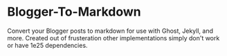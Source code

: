 # Blogger-To-Markdown
Convert your Blogger posts to markdown for use with Ghost, Jekyll, and more. Created out of frusteration other implementations simply don't work or have 1e25 dependencies.
